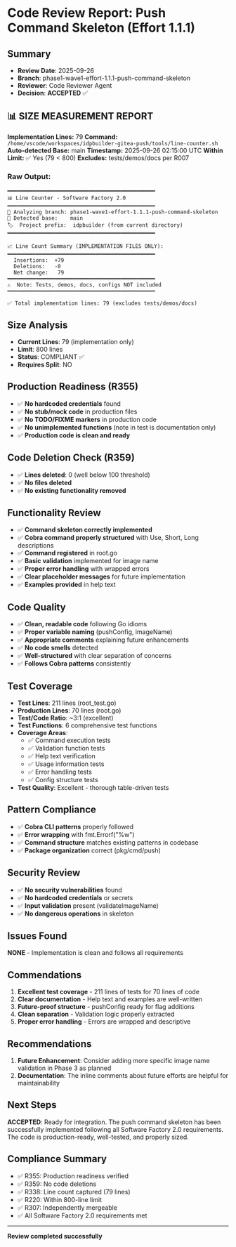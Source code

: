 # Code Review Report: Push Command Skeleton (Effort 1.1.1)

## Summary
- **Review Date**: 2025-09-26
- **Branch**: phase1-wave1-effort-1.1.1-push-command-skeleton
- **Reviewer**: Code Reviewer Agent
- **Decision**: **ACCEPTED** ✅

## 📊 SIZE MEASUREMENT REPORT
**Implementation Lines:** 79
**Command:** `/home/vscode/workspaces/idpbuilder-gitea-push/tools/line-counter.sh`
**Auto-detected Base:** main
**Timestamp:** 2025-09-26 02:15:00 UTC
**Within Limit:** ✅ Yes (79 < 800)
**Excludes:** tests/demos/docs per R007

### Raw Output:
```
━━━━━━━━━━━━━━━━━━━━━━━━━━━━━━━━━━━━━━━━━━━━━━━
📊 Line Counter - Software Factory 2.0
━━━━━━━━━━━━━━━━━━━━━━━━━━━━━━━━━━━━━━━━━━━━━━━
📌 Analyzing branch: phase1-wave1-effort-1.1.1-push-command-skeleton
🎯 Detected base:    main
🏷️  Project prefix:  idpbuilder (from current directory)
━━━━━━━━━━━━━━━━━━━━━━━━━━━━━━━━━━━━━━━━━━━━━━━

📈 Line Count Summary (IMPLEMENTATION FILES ONLY):
━━━━━━━━━━━━━━━━━━━━━━━━━━━━━━━━━━━━━━━━━━━━━━━
  Insertions:  +79
  Deletions:   -0
  Net change:   79
━━━━━━━━━━━━━━━━━━━━━━━━━━━━━━━━━━━━━━━━━━━━━━━
⚠️  Note: Tests, demos, docs, configs NOT included
━━━━━━━━━━━━━━━━━━━━━━━━━━━━━━━━━━━━━━━━━━━━━━━

✅ Total implementation lines: 79 (excludes tests/demos/docs)
```

## Size Analysis
- **Current Lines**: 79 (implementation only)
- **Limit**: 800 lines
- **Status**: COMPLIANT ✅
- **Requires Split**: NO

## Production Readiness (R355)
- ✅ **No hardcoded credentials** found
- ✅ **No stub/mock code** in production files
- ✅ **No TODO/FIXME markers** in production code
- ✅ **No unimplemented functions** (note in test is documentation only)
- ✅ **Production code is clean and ready**

## Code Deletion Check (R359)
- ✅ **Lines deleted**: 0 (well below 100 threshold)
- ✅ **No files deleted**
- ✅ **No existing functionality removed**

## Functionality Review
- ✅ **Command skeleton correctly implemented**
- ✅ **Cobra command properly structured** with Use, Short, Long descriptions
- ✅ **Command registered** in root.go
- ✅ **Basic validation** implemented for image name
- ✅ **Proper error handling** with wrapped errors
- ✅ **Clear placeholder messages** for future implementation
- ✅ **Examples provided** in help text

## Code Quality
- ✅ **Clean, readable code** following Go idioms
- ✅ **Proper variable naming** (pushConfig, imageName)
- ✅ **Appropriate comments** explaining future enhancements
- ✅ **No code smells** detected
- ✅ **Well-structured** with clear separation of concerns
- ✅ **Follows Cobra patterns** consistently

## Test Coverage
- **Test Lines**: 211 lines (root_test.go)
- **Production Lines**: 70 lines (root.go)
- **Test/Code Ratio**: ~3:1 (excellent)
- **Test Functions**: 6 comprehensive test functions
- **Coverage Areas**:
  - ✅ Command execution tests
  - ✅ Validation function tests
  - ✅ Help text verification
  - ✅ Usage information tests
  - ✅ Error handling tests
  - ✅ Config structure tests
- **Test Quality**: Excellent - thorough table-driven tests

## Pattern Compliance
- ✅ **Cobra CLI patterns** properly followed
- ✅ **Error wrapping** with fmt.Errorf("%w")
- ✅ **Command structure** matches existing patterns in codebase
- ✅ **Package organization** correct (pkg/cmd/push)

## Security Review
- ✅ **No security vulnerabilities** found
- ✅ **No hardcoded credentials** or secrets
- ✅ **Input validation** present (validateImageName)
- ✅ **No dangerous operations** in skeleton

## Issues Found
**NONE** - Implementation is clean and follows all requirements

## Commendations
1. **Excellent test coverage** - 211 lines of tests for 70 lines of code
2. **Clear documentation** - Help text and examples are well-written
3. **Future-proof structure** - pushConfig ready for flag additions
4. **Clean separation** - Validation logic properly extracted
5. **Proper error handling** - Errors are wrapped and descriptive

## Recommendations
1. **Future Enhancement**: Consider adding more specific image name validation in Phase 3 as planned
2. **Documentation**: The inline comments about future efforts are helpful for maintainability

## Next Steps
**ACCEPTED**: Ready for integration. The push command skeleton has been successfully implemented following all Software Factory 2.0 requirements. The code is production-ready, well-tested, and properly sized.

## Compliance Summary
- ✅ R355: Production readiness verified
- ✅ R359: No code deletions
- ✅ R338: Line count captured (79 lines)
- ✅ R220: Within 800-line limit
- ✅ R307: Independently mergeable
- ✅ All Software Factory 2.0 requirements met

---
**Review completed successfully**